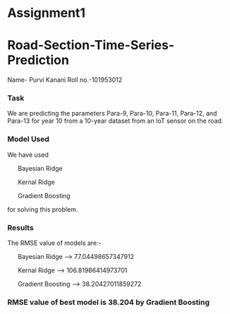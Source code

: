 # Assignment1

# Road-Section-Time-Series-Prediction

Name- Purvi Kanani
Roll no.-101953012
### Task
We are predicting the parameters Para-9, Para-10, Para-11, Para-12, and Para-13 for year 10 from a 10-year dataset from an IoT sensor on the road.

### Model Used
We have used 
<ul>Bayesian Ridge</ul>
<ul>Kernal Ridge</ul>
<ul>Gradient Boosting</ul>
for solving this problem.

### Results
The RMSE value of models are:-
<ol>Bayesian Ridge    --> 77.04498657347912</ol>
<ol>Kernal Ridge      --> 106.81986414973701</ol>
<ol>Gradient Boosting --> 38.20427011859272</ol>

### RMSE value of best model is 38.204 by Gradient Boosting
